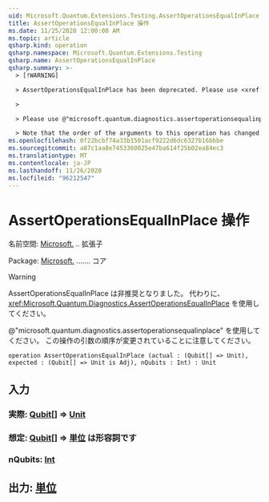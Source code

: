```yaml
---
uid: Microsoft.Quantum.Extensions.Testing.AssertOperationsEqualInPlace
title: AssertOperationsEqualInPlace 操作
ms.date: 11/25/2020 12:00:00 AM
ms.topic: article
qsharp.kind: operation
qsharp.namespace: Microsoft.Quantum.Extensions.Testing
qsharp.name: AssertOperationsEqualInPlace
qsharp.summary: >-
  > [!WARNING]

  > AssertOperationsEqualInPlace has been deprecated. Please use <xref:Microsoft.Quantum.Diagnostics.AssertOperationsEqualInPlace> instead.

  >

  > Please use @"microsoft.quantum.diagnostics.assertoperationsequalinplace".

  > Note that the order of the arguments to this operation has changed.
ms.openlocfilehash: 0f22bcbf74a33b1501acf9222d6dc6327b16bbbe
ms.sourcegitcommit: a87c1aa8e7453360025e47ba614f25b02ea84ec3
ms.translationtype: MT
ms.contentlocale: ja-JP
ms.lasthandoff: 11/26/2020
ms.locfileid: "96212547"
---
```

# <a name="assertoperationsequalinplace-operation"></a>AssertOperationsEqualInPlace 操作

名前空間: [Microsoft.](xref:Microsoft.Quantum.Extensions.Testing) .. 拡張子

Package: [Microsoft.](https://nuget.org/packages/Microsoft.Quantum.QSharp.Core) ....... コア


> [!WARNING]
> AssertOperationsEqualInPlace は非推奨となりました。 代わりに、<xref:Microsoft.Quantum.Diagnostics.AssertOperationsEqualInPlace> を使用してください。
>
> @"microsoft.quantum.diagnostics.assertoperationsequalinplace" を使用してください。
> この操作の引数の順序が変更されていることに注意してください。



```qsharp
operation AssertOperationsEqualInPlace (actual : (Qubit[] => Unit), expected : (Qubit[] => Unit is Adj), nQubits : Int) : Unit
```


## <a name="input"></a>入力

### <a name="actual--qubit--unit"></a>実際: [Qubit](xref:microsoft.quantum.lang-ref.qubit)[] => [Unit](xref:microsoft.quantum.lang-ref.unit) 




### <a name="expected--qubit--unit--is-adj"></a>想定: [Qubit](xref:microsoft.quantum.lang-ref.qubit)[] => [単位](xref:microsoft.quantum.lang-ref.unit)  は形容詞です




### <a name="nqubits--int"></a>nQubits: [Int](xref:microsoft.quantum.lang-ref.int)





## <a name="output--unit"></a>出力: [単位](xref:microsoft.quantum.lang-ref.unit)

